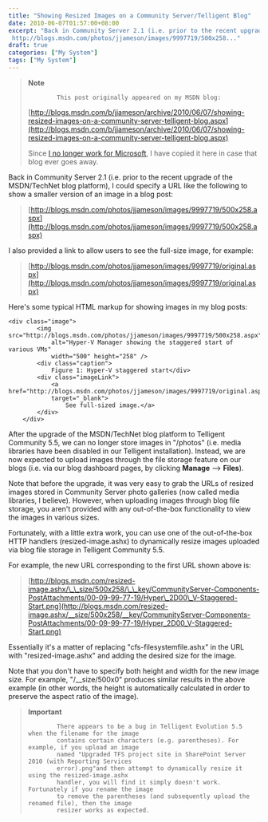 ```yaml
---
title: "Showing Resized Images on a Community Server/Telligent Blog"
date: 2010-06-07T01:57:00+08:00
excerpt: "Back in Community Server 2.1 (i.e. prior to the recent upgrade of the MSDN/TechNet blog platform), I could specify a URL like the following to show a smaller version of an image in a blog post: 
 http://blogs.msdn.com/photos/jjameson/images/9997719/500x258..."
draft: true
categories: ["My System"]
tags: ["My System"]
---
```


> **Note**
> 
>             This post originally appeared on my MSDN blog:
> 
> [http://blogs.msdn.com/b/jjameson/archive/2010/06/07/showing-resized-images-on-a-community-server-telligent-blog.aspx](http://blogs.msdn.com/b/jjameson/archive/2010/06/07/showing-resized-images-on-a-community-server-telligent-blog.aspx)
> 
> Since [I no longer work for Microsoft](/blog/jjameson/2011/09/02/last-day-with-microsoft), I have copied it here in case that blog                 ever goes away.

Back in Community Server 2.1 (i.e. prior to the recent upgrade of the MSDN/TechNet         blog platform), I could specify a URL like the following to show a smaller version         of an image in a blog post:

> [http://blogs.msdn.com/photos/jjameson/images/9997719/500x258.aspx](http://blogs.msdn.com/photos/jjameson/images/9997719/500x258.aspx)

I also provided a link to allow users to see the full-size image, for example:

> [http://blogs.msdn.com/photos/jjameson/images/9997719/original.aspx](http://blogs.msdn.com/photos/jjameson/images/9997719/original.aspx)

Here's some typical HTML markup for showing images in my blog posts:

```
<div class="image">
        <img src="http://blogs.msdn.com/photos/jjameson/images/9997719/500x258.aspx"
            alt="Hyper-V Manager showing the staggered start of various VMs"
            width="500" height="258" />
        <div class="caption">
            Figure 1: Hyper-V staggered start</div>
        <div class="imageLink">
            <a href="http://blogs.msdn.com/photos/jjameson/images/9997719/original.aspx"
            target="_blank">
                See full-sized image.</a>
        </div>
    </div>
```

After the upgrade of the MSDN/TechNet blog platform to Telligent Community 5.5,         we can no longer store images in "/photos" (i.e. media libraries have been disabled         in our Telligent installation). Instead, we are now expected to upload images through         the file storage feature on our blogs (i.e. via our blog dashboard pages, by clicking         **Manage** --&gt; **Files**).

Note that before the upgrade, it was very easy to grab the URLs of resized images         stored in Community Server photo galleries (now called media libraries, I believe).         However, when uploading images through blog file storage, you aren't provided with         any out-of-the-box functionality to view the images in various sizes.

Fortunately, with a little extra work, you can use one of the out-of-the-box HTTP         handlers (resized-image.ashx) to dynamically resize images uploaded via blog file         storage in Telligent Community 5.5.

For example, the new URL corresponding to the first URL shown above is:

> [http://blogs.msdn.com/resized-image.ashx/\_\_size/500x258/\_\_key/CommunityServer-Components-PostAttachments/00-09-99-77-19/Hyper\_2D00\_V-Staggered-Start.png](http://blogs.msdn.com/resized-image.ashx/__size/500x258/__key/CommunityServer-Components-PostAttachments/00-09-99-77-19/Hyper_2D00_V-Staggered-Start.png)

Essentially it's a matter of replacing "cfs-filesystemfile.ashx" in the URL with         "resized-image.ashx" and adding the desired size for the image.

Note that you don't have to specify both height and width for the new image size.         For example, "/\_\_size/500x0" produces similar results in the above example (in other         words, the height is automatically calculated in order to preserve the aspect ratio         of the image).

> **Important**
> 
>             There appears to be a bug in Telligent Evolution 5.5 when the filename for the image
>             contains certain characters (e.g. parentheses). For example, if you upload an image
>             named "Upgraded TFS project site in SharePoint Server 2010 (with Reporting Services
>             error).png"and then attempt to dynamically resize it using the resized-image.ashx
>             handler, you will find it simply doesn't work. Fortunately if you rename the image
>             to remove the parentheses (and subsequently upload the renamed file), then the image
>             resizer works as expected.

